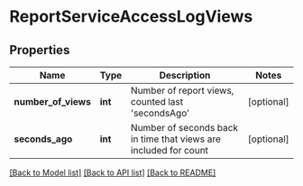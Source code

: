 # ReportServiceAccessLogViews

## Properties
Name | Type | Description | Notes
------------ | ------------- | ------------- | -------------
**number_of_views** | **int** | Number of report views, counted last &#x27;secondsAgo&#x27; | [optional] 
**seconds_ago** | **int** | Number of seconds back in time that views are included for count | [optional] 

[[Back to Model list]](../../README.md#documentation-for-models) [[Back to API list]](../../README.md#documentation-for-api-endpoints) [[Back to README]](../../README.md)


